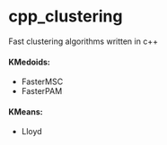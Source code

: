 # cpp_clustering
Fast clustering algorithms written in c++

#### KMedoids:
- FasterMSC
- FasterPAM

#### KMeans:
- Lloyd
